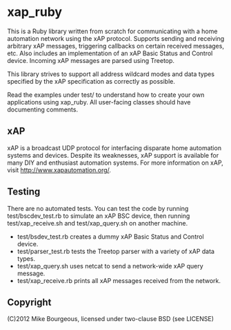 xap\_ruby
=========
This is a Ruby library written from scratch for communicating with a home
automation network using the xAP protocol.  Supports sending and receiving
arbitrary xAP messages, triggering callbacks on certain received messages,
etc.  Also includes an implementation of an xAP Basic Status and Control
device.  Incoming xAP messages are parsed using Treetop.

This library strives to support all address wildcard modes and data types
specified by the xAP specification as correctly as possible.

Read the examples under test/ to understand how to create your own applications
using xap\_ruby.  All user-facing classes should have documenting comments.

xAP
---
xAP is a broadcast UDP protocol for interfacing disparate home automation
systems and devices.  Despite its weaknesses, xAP support is available for many
DIY and enthusiast automation systems.  For more information on xAP, visit
http://www.xapautomation.org/.

Testing
-------
There are no automated tests.  You can test the code by running
test/bscdev\_test.rb to simulate an xAP BSC device, then running
test/xap\_receive.sh and test/xap\_query.sh on another machine.

* test/bsdev\_test.rb creates a dummy xAP Basic Status and Control device.
* test/parser\_test.rb tests the Treetop parser with a variety of xAP data types.
* test/xap\_query.sh uses netcat to send a network-wide xAP query message.
* test/xap\_receive.rb prints all xAP messages received from the network.

Copyright
---------
(C)2012 Mike Bourgeous, licensed under two-clause BSD (see LICENSE)
